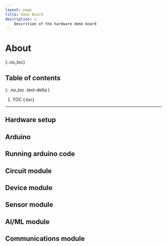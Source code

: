 ```yaml
---
layout: page
title: Demo Board
description: >-
    Descrition of the hardware demo board
---
```


# About
{:.no_toc}

## Table of contents
{: .no_toc .text-delta }

1. TOC
{:toc}

---

## Hardware setup

## Arduino 

## Running arduino code

## Circuit module

## Device module

## Sensor module

## AI/ML module

## Communications module

